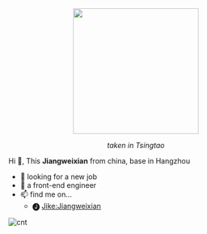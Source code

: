 <div align="center">
  
<img src="https://user-images.githubusercontent.com/6839576/87015776-6fd15600-c200-11ea-8de0-c7958271eb6d.JPG" width="248" />

*taken in Tsingtao*

</div>

Hi 👋, This **Jiangweixian** from china, base in Hangzhou

- 👷 looking for a new job
- 🎫 a front-end engineer
- 📫 find me on...
  - 🅙 [Jike:Jiangweixian](https://web.okjike.com/u/94487aff-9d78-4e82-bd8a-179260283ce4)

![cnt](https://visitor-badge.glitch.me/badge?page_id=jiangweixian.jiangweixian)
